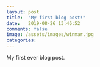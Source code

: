 ```yaml
---
layout: post
title:  "My first blog post!"
date:   2019-08-26 13:46:52
comments: false
image: /assets/images/winmar.jpg
categories: 
---
```


My first ever blog post. 